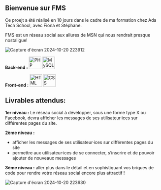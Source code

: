 Bienvenue sur FMS
-
Ce proejt a été réalisé en 10 jours dans le cadre de ma formation chez Ada Tech School, avec Fiona et Stéphane. 

FMS est un réseau social aux allures de MSN qui nous rendrait presque nostaligue!

![Capture d'écran 2024-10-20 223912](https://github.com/user-attachments/assets/82ca3c8d-c93c-4571-a1a6-0e6fdbb12150)

**Back-end :** 
<img src="https://cdn.jsdelivr.net/gh/devicons/devicon/icons/php/php-original.svg" width="40" height="40" alt="PHP"/>
<img src="https://cdn.jsdelivr.net/gh/devicons/devicon/icons/mysql/mysql-original.svg" width="40" height="40" alt="MySQL"/>

**Front-end :** 
<img src="https://cdn.jsdelivr.net/gh/devicons/devicon/icons/html5/html5-original.svg" width="40" height="40" alt="HTML"/>
<img src="https://cdn.jsdelivr.net/gh/devicons/devicon/icons/css3/css3-original.svg" width="40" height="40" alt="CSS"/>

  ## Livrables attendus:

**1er niveau :** Le réseau social à développer, sous une forme type X ou Facebook, devra afficher les messages de ses utilisateur·ices sur différentes pages du site.

**2ème niveau :**
- afficher les messages de ses utilisateur·ices sur différentes pages du site
- permettre aux utilisateur·ices de se connecter, s’inscrire et de pouvoir ajouter de nouveaux messages
  
**3ème niveau :** aller plus dans le détail et en sophistiquant vos briques de code pour rendre votre réseau social encore plus attractif !


![Capture d'écran 2024-10-20 223630](https://github.com/user-attachments/assets/156afa22-e722-4cb9-a65c-18a0932588fc)
